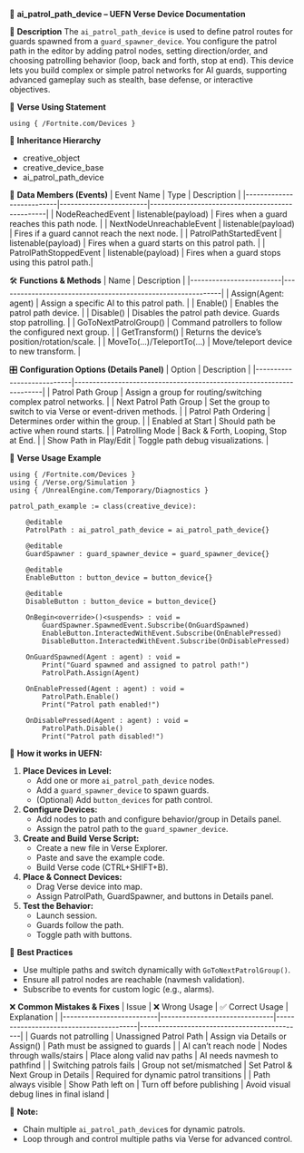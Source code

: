 📘 **ai_patrol_path_device – UEFN Verse Device Documentation**

🔹 **Description**
The `ai_patrol_path_device` is used to define patrol routes for guards spawned from a `guard_spawner_device`. You configure the patrol path in the editor by adding patrol nodes, setting direction/order, and choosing patrolling behavior (loop, back and forth, stop at end). This device lets you build complex or simple patrol networks for AI guards, supporting advanced gameplay such as stealth, base defense, or interactive objectives.

🧱 **Verse Using Statement**
```verse
using { /Fortnite.com/Devices }
```

🔗 **Inheritance Hierarchy**
- creative_object
- creative_device_base
- ai_patrol_path_device

🧩 **Data Members (Events)**
| Event Name               | Type                   | Description                                     |
|--------------------------|------------------------|-------------------------------------------------|
| NodeReachedEvent         | listenable(payload)    | Fires when a guard reaches this path node.      |
| NextNodeUnreachableEvent | listenable(payload)    | Fires if a guard cannot reach the next node.    |
| PatrolPathStartedEvent   | listenable(payload)    | Fires when a guard starts on this patrol path.  |
| PatrolPathStoppedEvent   | listenable(payload)    | Fires when a guard stops using this patrol path.|

🛠️ **Functions & Methods**
| Name                    | Description                                                 |
|-------------------------|-------------------------------------------------------------|
| Assign(Agent: agent)    | Assign a specific AI to this patrol path.                   |
| Enable()                | Enables the patrol path device.                             |
| Disable()               | Disables the patrol path device. Guards stop patrolling.    |
| GoToNextPatrolGroup()   | Command patrollers to follow the configured next group.     |
| GetTransform()          | Returns the device’s position/rotation/scale.               |
| MoveTo(...)/TeleportTo(...) | Move/teleport device to new transform.                  |

🎛 **Configuration Options (Details Panel)**
| Option                    | Description                                                         |
|---------------------------|---------------------------------------------------------------------|
| Patrol Path Group         | Assign a group for routing/switching complex patrol networks.       |
| Next Patrol Path Group    | Set the group to switch to via Verse or event-driven methods.       |
| Patrol Path Ordering      | Determines order within the group.                                 |
| Enabled at Start          | Should path be active when round starts.                           |
| Patrolling Mode           | Back & Forth, Looping, Stop at End.                                |
| Show Path in Play/Edit    | Toggle path debug visualizations.                                  |

🧰 **Verse Usage Example**
```verse
using { /Fortnite.com/Devices }
using { /Verse.org/Simulation }
using { /UnrealEngine.com/Temporary/Diagnostics }

patrol_path_example := class(creative_device):

    @editable
    PatrolPath : ai_patrol_path_device = ai_patrol_path_device{}

    @editable
    GuardSpawner : guard_spawner_device = guard_spawner_device{}

    @editable
    EnableButton : button_device = button_device{}

    @editable
    DisableButton : button_device = button_device{}

    OnBegin<override>()<suspends> : void =
        GuardSpawner.SpawnedEvent.Subscribe(OnGuardSpawned)
        EnableButton.InteractedWithEvent.Subscribe(OnEnablePressed)
        DisableButton.InteractedWithEvent.Subscribe(OnDisablePressed)

    OnGuardSpawned(Agent : agent) : void =
        Print("Guard spawned and assigned to patrol path!")
        PatrolPath.Assign(Agent)

    OnEnablePressed(Agent : agent) : void =
        PatrolPath.Enable()
        Print("Patrol path enabled!")

    OnDisablePressed(Agent : agent) : void =
        PatrolPath.Disable()
        Print("Patrol path disabled!")
```

🔄 **How it works in UEFN:**
1. **Place Devices in Level:**
    - Add one or more `ai_patrol_path_device` nodes.
    - Add a `guard_spawner_device` to spawn guards.
    - (Optional) Add `button_devices` for path control.
2. **Configure Devices:**
    - Add nodes to path and configure behavior/group in Details panel.
    - Assign the patrol path to the `guard_spawner_device`.
3. **Create and Build Verse Script:**
    - Create a new file in Verse Explorer.
    - Paste and save the example code.
    - Build Verse code (CTRL+SHIFT+B).
4. **Place & Connect Devices:**
    - Drag Verse device into map.
    - Assign PatrolPath, GuardSpawner, and buttons in Details panel.
5. **Test the Behavior:**
    - Launch session.
    - Guards follow the path.
    - Toggle path with buttons.

🧠 **Best Practices**
- Use multiple paths and switch dynamically with `GoToNextPatrolGroup()`.
- Ensure all patrol nodes are reachable (navmesh validation).
- Subscribe to events for custom logic (e.g., alarms).

❌ **Common Mistakes & Fixes**
| Issue                     | ❌ Wrong Usage                 | ✅ Correct Usage                       | Explanation                                 |
|--------------------------|-------------------------------|----------------------------------------|---------------------------------------------|
| Guards not patrolling    | Unassigned Patrol Path        | Assign via Details or Assign()        | Path must be assigned to guards             |
| AI can’t reach node      | Nodes through walls/stairs    | Place along valid nav paths           | AI needs navmesh to pathfind                |
| Switching patrols fails  | Group not set/mismatched      | Set Patrol & Next Group in Details    | Required for dynamic patrol transitions     |
| Path always visible      | Show Path left on             | Turn off before publishing            | Avoid visual debug lines in final island    |

📌 **Note:**
- Chain multiple `ai_patrol_path_device`s for dynamic patrols.
- Loop through and control multiple paths via Verse for advanced control.

